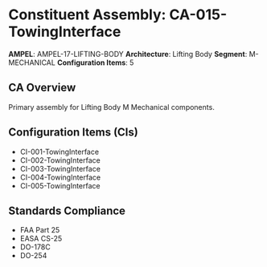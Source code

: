 # Constituent Assembly: CA-015-TowingInterface

**AMPEL**: AMPEL-17-LIFTING-BODY
**Architecture**: Lifting Body
**Segment**: M-MECHANICAL
**Configuration Items**: 5

## CA Overview
Primary assembly for Lifting Body M Mechanical components.

## Configuration Items (CIs)
- CI-001-TowingInterface
- CI-002-TowingInterface
- CI-003-TowingInterface
- CI-004-TowingInterface
- CI-005-TowingInterface

## Standards Compliance
- FAA Part 25
- EASA CS-25
- DO-178C
- DO-254
